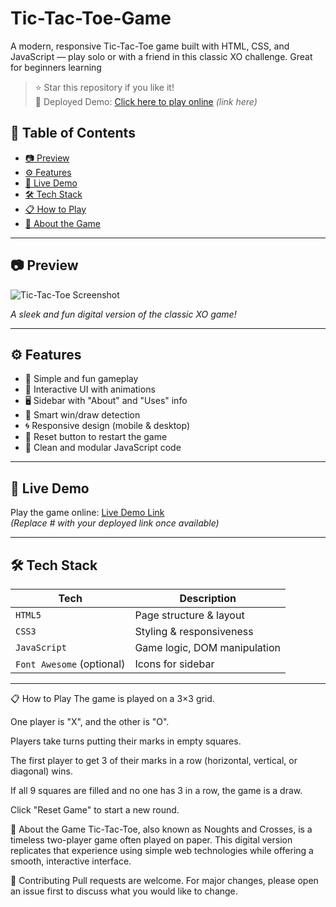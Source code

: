 # Tic-Tac-Toe-Game
A modern, responsive Tic-Tac-Toe game built with HTML, CSS, and JavaScript — play solo or with a friend in this classic XO challenge. Great for beginners learning 

> ⭐ Star this repository if you like it!  
> 🚀 Deployed Demo: [Click here to play online](https://prakashsingh022.github.io/Tic-Tac-Toe-Game/) *(link here)*


## 📌 Table of Contents

- [📷 Preview](#-preview)
- [⚙️ Features](#️-features)
- [🚀 Live Demo](#-live-demo)
- [🛠️ Tech Stack](#️-tech-stack)
- [📋 How to Play](#-how-to-play)
- [🧠 About the Game](#-about-the-game)

---

## 📷 Preview

![Tic-Tac-Toe Screenshot](https://github.com/user-attachments/assets/f4e1dcbd-8178-42b6-a06f-7b0f4f1c6260)
  
*A sleek and fun digital version of the classic XO game!*

---

## ⚙️ Features

- 🎯 Simple and fun gameplay
- 🎨 Interactive UI with animations
- 🖥️ Sidebar with "About" and "Uses" info
- 🧠 Smart win/draw detection
- 🌀 Responsive design (mobile & desktop)
- 🧼 Reset button to restart the game
- 📜 Clean and modular JavaScript code

---

## 🚀 Live Demo

Play the game online: [Live Demo Link](#)  
*(Replace # with your deployed link once available)*

---

## 🛠️ Tech Stack

| Tech         | Description                   |
|--------------|-------------------------------|
| `HTML5`      | Page structure & layout       |
| `CSS3`       | Styling & responsiveness      |
| `JavaScript` | Game logic, DOM manipulation  |
| `Font Awesome` (optional) | Icons for sidebar  |

---

📋 How to Play
The game is played on a 3×3 grid.

One player is "X", and the other is "O".

Players take turns putting their marks in empty squares.

The first player to get 3 of their marks in a row (horizontal, vertical, or diagonal) wins.

If all 9 squares are filled and no one has 3 in a row, the game is a draw.

Click "Reset Game" to start a new round.

🧠 About the Game
Tic-Tac-Toe, also known as Noughts and Crosses, is a timeless two-player game often played on paper. This digital version replicates that experience using simple web technologies while offering a smooth, interactive interface.

🙌 Contributing
Pull requests are welcome. For major changes, please open an issue first to discuss what you would like to change.

